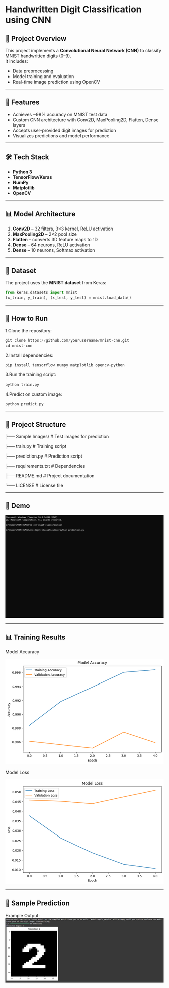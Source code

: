 # Handwritten Digit Classification using CNN

## 📌 Project Overview
This project implements a **Convolutional Neural Network (CNN)** to classify MNIST handwritten digits (0–9).  
It includes:
- Data preprocessing
- Model training and evaluation
- Real-time image prediction using OpenCV

---

## 🚀 Features
- Achieves ~98% accuracy on MNIST test data
- Custom CNN architecture with Conv2D, MaxPooling2D, Flatten, Dense layers
- Accepts user-provided digit images for prediction
- Visualizes predictions and model performance

---

## 🛠 Tech Stack
- **Python 3**
- **TensorFlow/Keras**
- **NumPy**
- **Matplotlib**
- **OpenCV**

---

## 📊 Model Architecture
1. **Conv2D** – 32 filters, 3×3 kernel, ReLU activation  
2. **MaxPooling2D** – 2×2 pool size  
3. **Flatten** – converts 3D feature maps to 1D  
4. **Dense** – 64 neurons, ReLU activation  
5. **Dense** – 10 neurons, Softmax activation  

---

## 📂 Dataset
The project uses the **MNIST dataset** from Keras:
```python
from keras.datasets import mnist
(x_train, y_train), (x_test, y_test) = mnist.load_data()
```
---
**📜 How to Run**
---

1.Clone the repository:
```python
git clone https://github.com/yourusername/mnist-cnn.git
cd mnist-cnn
```
2.Install dependencies:
```python
pip install tensorflow numpy matplotlib opencv-python
```
3.Run the training script:
```python
python train.py
```
4.Predict on custom image:
```python
python predict.py
```
---
**📂 Project Structure**
---

├── Sample Images/                 # Test images for prediction

├── train.py                       # Training script

├── prediction.py                  # Prediction script

├── requirements.txt               # Dependencies

├── README.md                      # Project documentation

└── LICENSE                        # License file

---
**🎯 Demo**
---
![Prediction Demo](prediction.gif)

---
**📊 Training Results**
---
Model Accuracy

![Accuracy_png](Accuracy.png)

Model Loss

![Loss_png](loss.png)


---
**🎯 Sample Prediction**
---
Example Output:
![output](Sample_prediction.png)
